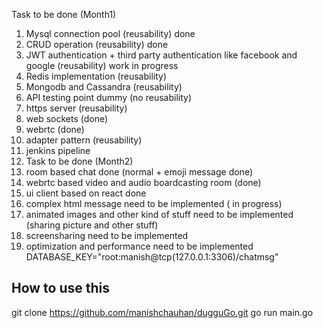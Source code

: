 Task to be done (Month1)
  1. Mysql connection pool (reusability) done
  2. CRUD operation  (reusability) done
  3. JWT authentication + third party authentication like facebook and google  (reusability) work in progress
  4. Redis implementation  (reusability)
  5. Mongodb and Cassandra   (reusability)
  6. API testing point dummy (no reusability)
  7. https server (reusability)
  8. web sockets  (done)
  8. webrtc  (done)
  9. adapter pattern (reusability)
  10. jenkins pipeline
  11. Task to be done (Month2)
  12. room based chat done (normal + emoji message done)
  13. webrtc based video and audio boardcasting room (done)
  14. ui client based on react done
  15. complex html message need to be implemented ( in progress)
  16. animated images and other kind of stuff need to be implemented (sharing picture and other stuff)
  17. screensharing need to be implemented
  18. optimization and performance need to be implemented 
DATABASE_KEY="root:manish@tcp(127.0.0.1:3306)/chatmsg"


How to use this
--------------------------------
git clone https://github.com/manishchauhan/dugguGo.git
go run main.go 